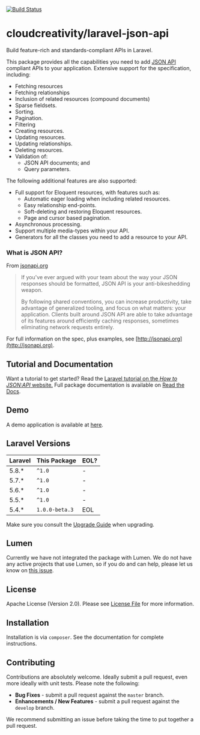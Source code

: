 [![Build Status](https://travis-ci.org/cloudcreativity/laravel-json-api.svg?branch=master)](https://travis-ci.org/cloudcreativity/laravel-json-api)

# cloudcreativity/laravel-json-api

Build feature-rich and standards-compliant APIs in Laravel. 

This package provides all the capabilities you need to add [JSON API](http://jsonapi.org)
compliant APIs to your application. Extensive support for the specification, including:

- Fetching resources
- Fetching relationships
- Inclusion of related resources (compound documents)
- Sparse fieldsets.
- Sorting.
- Pagination.
- Filtering
- Creating resources.
- Updating resources.
- Updating relationships.
- Deleting resources.
- Validation of:
  - JSON API documents; and
  - Query parameters.
 
The following additional features are also supported:

- Full support for Eloquent resources, with features such as:
  - Automatic eager loading when including related resources.
  - Easy relationship end-points.
  - Soft-deleting and restoring Eloquent resources.
  - Page and cursor based pagination.
- Asynchronous processing.
- Support multiple media-types within your API.
- Generators for all the classes you need to add a resource to your API.

### What is JSON API?

From [jsonapi.org](http://jsonapi.org)

> If you've ever argued with your team about the way your JSON responses should be formatted, JSON API is your 
anti-bikeshedding weapon.
>
> By following shared conventions, you can increase productivity, take advantage of generalized tooling, and focus 
on what matters: your application. Clients built around JSON API are able to take advantage of its features around 
efficiently caching responses, sometimes eliminating network requests entirely.

For full information on the spec, plus examples, see [http://jsonapi.org](http://jsonapi.org).

## Tutorial and Documentation

Want a tutorial to get started? Read the
[Laravel tutorial on the *How to JSON:API* website.]((https://howtojsonapi.com/laravel.html))
Full package documentation is available on
[Read the Docs](http://laravel-json-api.readthedocs.io/en/latest/).

## Demo

A demo application is available at [here](https://github.com/cloudcreativity/demo-laravel-json-api).

## Laravel Versions

| Laravel | This Package | EOL? |
| --- | --- | --- |
| 5.8.* | `^1.0` | - |
| 5.7.* | `^1.0` | - |
| 5.6.* | `^1.0` | - |
| 5.5.* | `^1.0` | - |
| 5.4.* | `1.0.0-beta.3` | EOL |

Make sure you consult the [Upgrade Guide](http://laravel-json-api.readthedocs.io/en/latest/upgrade/) 
when upgrading.

## Lumen

Currently we have not integrated the package with Lumen. We do not have any active projects that use Lumen,
so if you do and can help, please let us know on
[this issue](https://github.com/cloudcreativity/laravel-json-api/issues/61).

## License

Apache License (Version 2.0). Please see [License File](LICENSE) for more information.

## Installation

Installation is via `composer`. See the documentation for complete instructions.

## Contributing

Contributions are absolutely welcome. Ideally submit a pull request, even more ideally with unit tests. 
Please note the following:

- **Bug Fixes** - submit a pull request against the `master` branch.
- **Enhancements / New Features** - submit a pull request against the `develop` branch.

We recommend submitting an issue before taking the time to put together a pull request.
